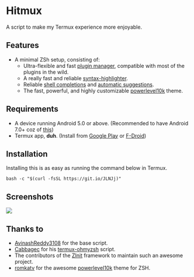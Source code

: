 # Hitmux

A script to make my Termux experience more enjoyable.

## Features

- A minimal ZSh setup, consisting of:
    - Ultra-flexible and fast [plugin manager](https://github.com/zdharma/zinit), compatible with most of the plugins in the wild.
    - A really fast and reliable [syntax-highlighter](https://github.com/zdharma/fast-syntax-highlighting).
    - Reliable [shell completions](https://github.com/zsh-users/zsh-completions) and [automatic suggestions](https://github.com/zsh-users/zsh-autosuggestions).
    - The fast, powerful, and highly customizable [powerlevel10k](https://github.com/romkatv/powerlevel10k) theme.

## Requirements

 - A device running Android 5.0 or above. (Recommended to have Android 7.0+ coz of [this](https://www.reddit.com/r/termux/comments/dnzdbs/end_of_android56_support_on_20200101/))
 - Termux app, __duh__. (Install from [Google Play](https://play.google.com/store/apps/details?id=com.termux) or [F-Droid](https://f-droid.org/packages/com.termux/))


## Installation

Installing this is as easy as running the command below in Termux.

```shell
bash -c "$(curl -fsSL https://git.io/JLNJj)"
```

## Screenshots

![](https://raw.githubusercontent.com/HitaloSama/Hitmux/main/screenshots/1.jpg)

## Thanks to

 - [AvinashReddy3108](https://github.com/AvinashReddy3108/LitMux) for the base script.
 - [Cabbagec](https://github.com/Cabbagec) for his [termux-ohmyzsh](https://github.com/Cabbagec/termux-ohmyzsh) script.
 - The contributors of the [ZInit](https://github.com/zdharma/zinit) framework to maintain such an awesome project.
 - [romkatv](https://github.com/romkatv) for the awesome [powerlevel10k](https://github.com/romkatv/powerlevel10k) theme for ZSH.
